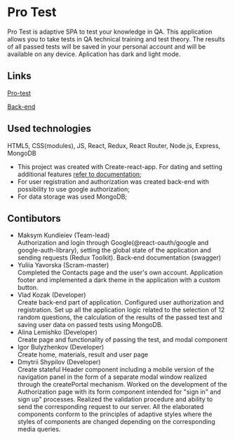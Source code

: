 # Pro Test

Pro Test is adaptive SPA to test your knowledge in QA. This application allows you to
take tests in QA technical training and test theory. The results of all passed tests will be saved in your personal account and will be available on any device. 
Aplication has dark and light mode.

## Links
[Pro-test](https://pro-test-goit.netlify.app)

[Back-end](https://nodejs-project-goit.herokuapp.com/)


## Used technologies

HTML5, CSS(modules), JS, React, Redux, React Router, Node.js, Express, MongoDB

- This project was created with Create-react-app. For dating and setting additional features
[refer to documentation](https://create-react-app.dev/);
- For user registration and authorization was created back-end with possibility to use google authorization; 
- For data storage was used MongoDB;

## Contibutors

- Maksym Kundieiev (Team-lead)\
Authorization and login through Google(@react-oauth/google and google-auth-library), setting the global state of the application and sending requests (Redux Toolkit). Back-end documentation (swagger)
- Yuliia Yavorska (Scram-master)\
Completed the Contacts page and the user's own account. Application footer and implemented a dark theme in the application with a custom button.
- Vlad Kozak (Developer)\
Create back-end part of application. Сonfigured user authorization and registration. Set up all the application logic related to the selection of 12 random questions, the calculation of the results of the passed test and saving user data on passed tests using MongoDB. 
- Alina Lemishko (Developer)\
Create page and functionality of passing the test, and modal component
- Igor Bulyzhenkov (Developer)\
Create home, materials, result and user page
- Dmytrii Shypilov (Developer)\
Create stateful Header component including a mobile version of the navigation panel in the form of a separate modal window realized through the createPortal mechanism. Worked on the development of the Authorization page with its form component intended for  "sign in" and sign up" processes. Realized the validation procedure and ability to send the corresponding request to our server. All the elaborated components conform to the principles of adaptive styles where the styles of components are changed depending on the corresponding media queries.

